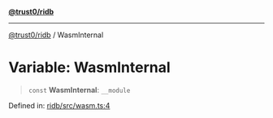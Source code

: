 [**@trust0/ridb**](../README.md)

***

[@trust0/ridb](../README.md) / WasmInternal

# Variable: WasmInternal

> `const` **WasmInternal**: `__module`

Defined in: [ridb/src/wasm.ts:4](https://github.com/trust0-project/RIDB/blob/125aa0eca6de68c978711392b9d4b7177ba9d5e9/packages/ridb/src/wasm.ts#L4)
